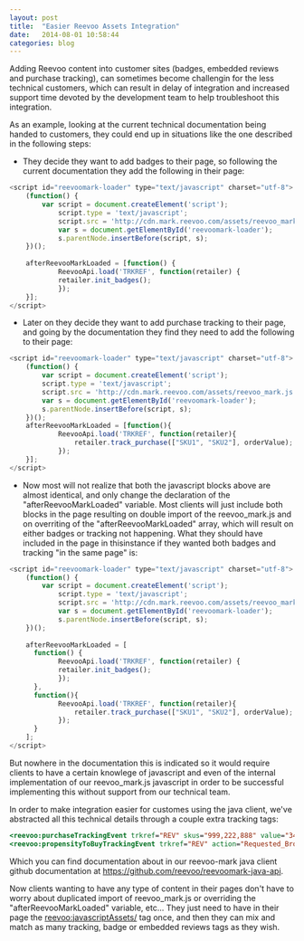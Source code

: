```yaml
---
layout: post
title:  "Easier Reevoo Assets Integration"
date:   2014-08-01 10:58:44
categories: blog
---
```


Adding Reevoo content into customer sites (badges, embedded reviews and purchase tracking), can sometimes become challengin for the less technical customers, which can result in delay of integration and increased support time devoted by the development team to help troubleshoot this integration.

As an example, looking at the current technical documentation being handed to customers, they could end up in situations like the one described in the following steps:

* They decide they want to add badges to their page, so following the current documentation they add the following in their page:

``` javascript
<script id="reevoomark-loader" type="text/javascript" charset="utf-8">
	(function() {
		var script = document.createElement('script');
    		script.type = 'text/javascript';
    		script.src = 'http://cdn.mark.reevoo.com/assets/reevoo_mark.js';
    		var s = document.getElementById('reevoomark-loader');
    		s.parentNode.insertBefore(script, s);
  	})();
  
  	afterReevooMarkLoaded = [function() {
    		ReevooApi.load('TRKREF', function(retailer) {
   			retailer.init_badges();
    		});
  	}];
</script>

```

* Later on they decide they want to add purchase tracking to their page, and going by the documentation they find they need to add the following to their page:

``` javascript
<script id="reevoomark-loader" type="text/javascript" charset="utf-8">
	(function() {
   		var script = document.createElement('script');
   		script.type = 'text/javascript';
   		script.src = 'http://cdn.mark.reevoo.com/assets/reevoo_mark.js';
   		var s = document.getElementById('reevoomark-loader');
   		s.parentNode.insertBefore(script, s);
  	})();
	afterReevooMarkLoaded = [function(){
    		ReevooApi.load('TRKREF', function(retailer){
      			retailer.track_purchase(["SKU1", "SKU2"], orderValue);
    		});
  	}];
</script>
```

* Now most will not realize that both the javascript blocks above are almost identical, and only change the declaration of the "afterReevooMarkLoaded" variable. Most clients will just include both blocks in the page resulting on double import of the reevoo_mark.js and on overriting of the "afterReevooMarkLoaded" array, which will result on either badges or tracking not happening.
What they should have included in the page in thisinstance if they wanted both badges and tracking "in the same page" is:

``` javascript
<script id="reevoomark-loader" type="text/javascript" charset="utf-8">
	(function() {
		var script = document.createElement('script');
    		script.type = 'text/javascript';
    		script.src = 'http://cdn.mark.reevoo.com/assets/reevoo_mark.js';
    		var s = document.getElementById('reevoomark-loader');
    		s.parentNode.insertBefore(script, s);
  	})();
  
  	afterReevooMarkLoaded = [
  	  function() {
    		ReevooApi.load('TRKREF', function(retailer) {
   			retailer.init_badges();
    		});
  	  },
  	  function(){
    		ReevooApi.load('TRKREF', function(retailer){
      			retailer.track_purchase(["SKU1", "SKU2"], orderValue);
    		});
  	  }
  	];
</script>

```

But nowhere in the documentation this is indicated so it would require clients to have a certain knowlege of javascript and even of the internal implementation of our reevoo_mark.js javascript in order to be successful implementing this without support from our technical team.


In order to make integration easier for customes using the java client, we've abstracted all this technical details through a couple extra tracking tags:

``` jsp
<reevoo:purchaseTrackingEvent trkref="REV" skus="999,222,888" value="342.00"/>
<reevoo:propensityToBuyTrackingEvent trkref="REV" action="Requested_Brochure" sku="234"/>
```
Which you can find documentation about in our reevoo-mark java client github documentation at https://github.com/reevoo/reevoomark-java-api.

Now clients wanting to have any type of content in their pages don't have to worry about duplicated import of reevoo_mark.js or overriding the "afterReevooMarkLoaded" variable, etc... They just need to have in their page the  <reevoo:javascriptAssets/> tag once, and then they can mix and match as many tracking, badge or embedded reviews tags as they wish.


